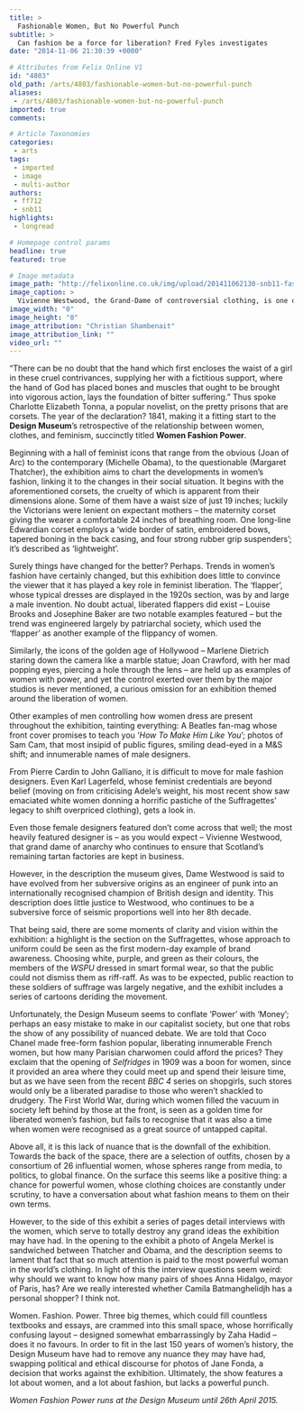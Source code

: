 ```yaml
---
title: >
  Fashionable Women, But No Powerful Punch
subtitle: >
  Can fashion be a force for liberation? Fred Fyles investigates
date: "2014-11-06 21:30:39 +0000"

# Attributes from Felix Online V1
id: "4803"
old_path: /arts/4803/fashionable-women-but-no-powerful-punch
aliases:
 - /arts/4803/fashionable-women-but-no-powerful-punch
imported: true
comments:

# Article Taxonomies
categories:
 - arts
tags:
 - imported
 - image
 - multi-author
authors:
 - ff712
 - snb11
highlights:
 - longread

# Homepage control params
headline: true
featured: true

# Image metadata
image_path: "http://felixonline.co.uk/img/upload/201411062130-snb11-fashion-shows-2-3.jpg"
image_caption: >
  Vivienne Westwood, the Grand-Dame of controversial clothing, is one of the women featured.
image_width: "0"
image_height: "0"
image_attribution: "Christian Shambenait"
image_attribution_link: ""
video_url: ""
---
```


“There can be no doubt that the hand which first encloses the waist of a girl in these cruel contrivances, supplying her with a fictitious support, where the hand of God has placed bones and muscles that ought to be brought into vigorous action, lays the foundation of bitter suffering.” Thus spoke Charlotte Elizabeth Tonna, a popular novelist, on the pretty prisons that are corsets. The year of the declaration? 1841, making it a fitting start to the __Design Museum__’s retrospective of the relationship between women, clothes, and feminism, succinctly titled __Women Fashion Power__.

Beginning with a hall of feminist icons that range from the obvious (Joan of Arc) to the contemporary (Michelle Obama), to the questionable (Margaret Thatcher), the exhibition aims to chart the developments in women’s fashion, linking it to the changes in their social situation. It begins with the aforementioned corsets, the cruelty of which is apparent from their dimensions alone. Some of them have a waist size of just 19 inches; luckily the Victorians were lenient on expectant mothers – the maternity corset giving the wearer a comfortable 24 inches of breathing room. One long-line Edwardian corset employs a ‘wide border of satin, embroidered bows, tapered boning in the back casing, and four strong rubber grip suspenders’; it’s described as ‘lightweight’.

Surely things have changed for the better? Perhaps. Trends in women’s fashion have certainly changed, but this exhibition does little to convince the viewer that it has played a key role in feminist liberation. The ‘flapper’, whose typical dresses are displayed in the 1920s section, was by and large a male invention. No doubt actual, liberated flappers did exist – Louise Brooks and Josephine Baker are two notable examples featured – but the trend was engineered largely by patriarchal society, which used the ‘flapper’ as another example of the flippancy of women.

Similarly, the icons of the golden age of Hollywood – Marlene Dietrich staring down the camera like a marble statue; Joan Crawford, with her mad popping eyes, piercing a hole through the lens – are held up as examples of women with power, and yet the control exerted over them by the major studios is never mentioned, a curious omission for an exhibition themed around the liberation of women.

Other examples of men controlling how women dress are present throughout the exhibition, tainting everything: A Beatles fan-mag whose front cover promises to teach you ‘_How To Make Him Like You_’; photos of Sam Cam, that most insipid of public figures, smiling dead-eyed in a M&S shift; and innumerable names of male designers.

From Pierre Cardin to John Galliano, it is difficult to move for male fashion designers. Even Karl Lagerfeld, whose feminist credentials are beyond belief (moving on from criticising Adele’s weight, his most recent show saw emaciated white women donning a horrific pastiche of the Suffragettes’ legacy to shift overpriced clothing), gets a look in.

Even those female designers featured don’t come across that well; the most heavily featured designer is – as you would expect – Vivienne Westwood, that grand dame of anarchy who continues to ensure that Scotland’s remaining tartan factories are kept in business.

However, in the description the museum gives, Dame Westwood is said to have evolved from her subversive origins as an engineer of punk into an internationally recognised champion of British design and identity. This description does little justice to Westwood, who continues to be a subversive force of seismic proportions well into her 8th decade.

That being said, there are some moments of clarity and vision within the exhibition: a highlight is the section on the Suffragettes, whose approach to uniform could be seen as the first modern-day example of brand awareness. Choosing white, purple, and green as their colours, the members of the _WSPU_ dressed in smart formal wear, so that the public could not dismiss them as riff-raff. As was to be expected, public reaction to these soldiers of suffrage was largely negative, and the exhibit includes a series of cartoons deriding the movement.

Unfortunately, the Design Museum seems to conflate ‘Power’ with ‘Money’; perhaps an easy mistake to make in our capitalist society, but one that robs the show of any possibility of nuanced debate. We are told that Coco Chanel made free-form fashion popular, liberating innumerable French women, but how many Parisian charwomen could afford the prices? They exclaim that the opening of _Selfridges_ in 1909 was a boon for women, since it provided an area where they could meet up and spend their leisure time, but as we have seen from the recent _BBC 4_ series on shopgirls, such stores would only be a liberated paradise to those who weren’t shackled to drudgery. The First World War, during which women filled the vacuum in society left behind by those at the front, is seen as a golden time for liberated women’s fashion, but fails to recognise that it was also a time when women were recognised as a great source of untapped capital.

Above all, it is this lack of nuance that is the downfall of the exhibition. Towards the back of the space, there are a selection of outfits, chosen by a consortium of 26 influential women, whose spheres range from media, to politics, to global finance. On the surface this seems like a positive thing: a chance for powerful women, whose clothing choices are constantly under scrutiny, to have a conversation about what fashion means to them on their own terms.

However, to the side of this exhibit a series of pages detail interviews with the women, which serve to totally destroy any grand ideas the exhibition may have had. In the opening to the exhibit a photo of Angela Merkel is sandwiched between Thatcher and Obama, and the description seems to lament that fact that so much attention is paid to the most powerful woman in the world’s clothing. In light of this the interview questions seem weird: why should we want to know how many pairs of shoes Anna Hidalgo, mayor of Paris, has? Are we really interested whether Camila Batmanghelidjh has a personal shopper? I think not.

Women. Fashion. Power. Three big themes, which could fill countless textbooks and essays, are crammed into this small space, whose horrifically confusing layout – designed somewhat embarrassingly by Zaha Hadid – does it no favours. In order to fit in the last 150 years of women’s history, the Design Museum have had to remove any nuance they may have had, swapping political and ethical discourse for photos of Jane Fonda, a decision that works against the exhibition. Ultimately, the show features a lot about women, and a lot about fashion, but lacks a powerful punch.

_Women Fashion Power runs at the Design Museum until 26th April 2015._
